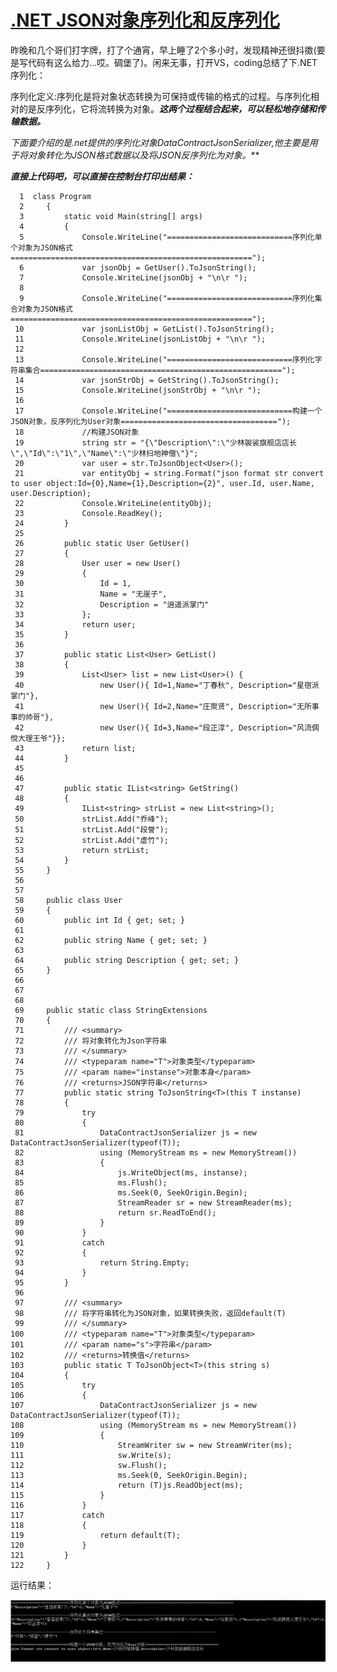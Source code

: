 [.NET JSON对象序列化和反序列化](http://www.cnblogs.com/KingLei/p/3220961.html)
==============================================================================

昨晚和几个哥们打字牌，打了个通宵，早上睡了2个多小时，发现精神还很抖擞(要是写代码有这么给力...哎。碉堡了)。闲来无事，打开VS，coding总结了下.NET序列化：

序列化定义:序列化是将对象状态转换为可保持或传输的格式的过程。与序列化相对的是反序列化，它将流转换为对象。***这两个过程结合起来，可以轻松地存储和传输数据。***

***下面要介绍的是.net提供的序列化对象DataContractJsonSerializer,他主要是用于将对象转化为JSON格式数据以及*将JSON反序列化为对象*。***

***直接上代码吧，可以直接在控制台打印出结果：***

      1  class Program
      2     {
      3         static void Main(string[] args)
      4         {
      5             Console.WriteLine("============================序列化单个对象为JSON格式======================================================");
      6             var jsonObj = GetUser().ToJsonString(); 
      7             Console.WriteLine(jsonObj + "\n\r ");
      8           
      9             Console.WriteLine("============================序列化集合对象为JSON格式======================================================");
     10             var jsonListObj = GetList().ToJsonString();
     11             Console.WriteLine(jsonListObj + "\n\r ");
     12          
     13             Console.WriteLine("============================序列化字符串集合======================================================");
     14             var jsonStrObj = GetString().ToJsonString();
     15             Console.WriteLine(jsonStrObj + "\n\r ");
     16 
     17             Console.WriteLine("============================构建一个JSON对象，反序列化为User对象===================================");
     18             //构建JSON对象
     19             string str = "{\"Description\":\"少林袈裟旗舰店店长\",\"Id\":\"1\",\"Name\":\"少林扫地神僧\"}";
     20             var user = str.ToJsonObject<User>();
     21             var entityObj = string.Format("json format str convert to user object:Id={0},Name={1},Description={2}", user.Id, user.Name, user.Description);
     22             Console.WriteLine(entityObj);
     23             Console.ReadKey();
     24         }
     25 
     26         public static User GetUser()
     27         {
     28             User user = new User()
     29             {
     30                 Id = 1,
     31                 Name = "无崖子",
     32                 Description = "逍遥派掌门"
     33             };
     34             return user;
     35         }
     36 
     37         public static List<User> GetList()
     38         {
     39             List<User> list = new List<User>() { 
     40                 new User(){ Id=1,Name="丁春秋", Description="星宿派掌门"},
     41                 new User(){ Id=2,Name="庄聚贤", Description="无所事事的帅哥"},
     42                 new User(){ Id=3,Name="段正淳", Description="风流倜傥大理王爷"}};
     43             return list;
     44         }
     45 
     46 
     47         public static IList<string> GetString()
     48         {
     49             IList<string> strList = new List<string>();
     50             strList.Add("乔峰");
     51             strList.Add("段誉");
     52             strList.Add("虚竹");
     53             return strList;
     54         }
     55     }
     56 
     57 
     58     public class User
     59     {
     60         public int Id { get; set; }
     61 
     62         public string Name { get; set; }
     63 
     64         public string Description { get; set; }
     65     }
     66 
     67 
     68 
     69     public static class StringExtensions
     70     {
     71         /// <summary>
     72         /// 将对象转化为Json字符串
     73         /// </summary>
     74         /// <typeparam name="T">对象类型</typeparam>
     75         /// <param name="instanse">对象本身</param>
     76         /// <returns>JSON字符串</returns>
     77         public static string ToJsonString<T>(this T instanse)
     78         {
     79             try
     80             {
     81                 DataContractJsonSerializer js = new DataContractJsonSerializer(typeof(T));
     82                 using (MemoryStream ms = new MemoryStream())
     83                 {
     84                     js.WriteObject(ms, instanse);
     85                     ms.Flush();
     86                     ms.Seek(0, SeekOrigin.Begin);
     87                     StreamReader sr = new StreamReader(ms);
     88                     return sr.ReadToEnd();
     89                 }
     90             }
     91             catch
     92             {
     93                 return String.Empty;
     94             }
     95         }
     96 
     97         /// <summary>
     98         /// 将字符串转化为JSON对象，如果转换失败，返回default(T)
     99         /// </summary>
    100         /// <typeparam name="T">对象类型</typeparam>
    101         /// <param name="s">字符串</param>
    102         /// <returns>转换值</returns>
    103         public static T ToJsonObject<T>(this string s)
    104         {
    105             try
    106             {
    107                 DataContractJsonSerializer js = new DataContractJsonSerializer(typeof(T));
    108                 using (MemoryStream ms = new MemoryStream())
    109                 {
    110                     StreamWriter sw = new StreamWriter(ms);
    111                     sw.Write(s);
    112                     sw.Flush();
    113                     ms.Seek(0, SeekOrigin.Begin);
    114                     return (T)js.ReadObject(ms);
    115                 }
    116             }
    117             catch
    118             {
    119                 return default(T);
    120             }
    121         }
    122     }

运行结果：

***![](/pictures/28115618-e7bf7a6078c049e4994faae6b6a3b18d.png)***

 

